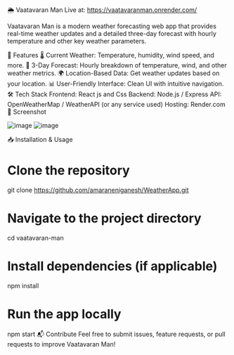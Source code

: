 🌦 Vaatavaran Man
Live at: https://vaatavaranman.onrender.com/

Vaatavaran Man is a modern weather forecasting web app that provides real-time weather updates and a detailed three-day forecast with hourly temperature and other key weather parameters.

🚀 Features
🌡 Current Weather: Temperature, humidity, wind speed, and more.
📅 3-Day Forecast: Hourly breakdown of temperature, wind, and other weather metrics.
🌍 Location-Based Data: Get weather updates based on your location.
📊 User-Friendly Interface: Clean UI with intuitive navigation.
🛠 Tech Stack
Frontend: React js and Css
Backend: Node.js / Express
API: OpenWeatherMap / WeatherAPI (or any service used)
Hosting: Render.com
📸 Screenshot 

![image](https://github.com/user-attachments/assets/6940b27e-f572-4d5a-917f-0f058ebb89e6)
![image](https://github.com/user-attachments/assets/38648e26-48b5-4339-99b2-c986b937484b)



📥 Installation & Usage

# Clone the repository
git clone https://github.com/amaraneniganesh/WeatherApp.git

# Navigate to the project directory
cd vaatavaran-man

# Install dependencies (if applicable)
npm install

# Run the app locally
npm start
📬 Contribute
Feel free to submit issues, feature requests, or pull requests to improve Vaatavaran Man!
